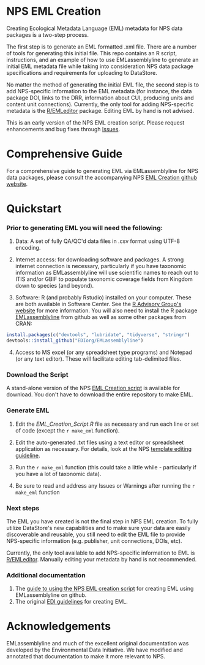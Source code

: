 # NPS EML Creation

Creating Ecological Metadata Language (EML) metadata for NPS data packages is a two-step process. 

The first step is to generate an EML formatted .xml file. There are a number of tools for generating this initial file. This repo contains an R script, instructions, and an example of how to use EMLassemblyline to generate an initial EML metadata file while taking into consideration NPS data package specifications and requirements for uploading to DataStore. 

No matter the method of generating the initial EML file, the second step is to add NPS-specific information to the EML metadata (for instance, the data package DOI, links to the DRR, information about CUI, producing units and content unit connections). Currently, the only tool for adding NPS-specific metadata is the [R/EMLeditor](https://github.com/nationalparkservice/EMLeditor) package. Editing EML by hand is not advised.

This is an early version of the NPS EML creation script. Please request enhancements and bug fixes through [Issues](https://github.com/nationalparkservice/NPS_EML_Template/issues).


# Comprehensive Guide 

For a comprehensive guide to generating EML via EMLassemblyline for NPS data packages, please consult the accompanying NPS [EML Creation github website](https://nationalparkservice.github.io/NPS_EML_Script/).

# Quickstart

### Prior to generating EML you will need the following:

1) Data: A set of fully QA/QC'd data files in .csv format using UTF-8 encoding. 

2) Internet access: for downloading software and packages. A strong internet connection is necessary, particularly if you have taxonomic information as EMLassemblyline will use scientific names to reach out to ITIS and/or GBIF to populate taxonomic coverage fields from Kingdom down to species (and beyond).

3) Software: R (and probably Rstudio) installed on your computer. These are both available in Software Center. See the [R Advisory Group's website](https://doimspp.sharepoint.com/sites/nps-nrss-imdiv/SitePages/R-Adv.aspx) for more information. You will also need to install the R package [EMLassemblyline](https://github.com/EDIorg/EMLassemblyline) from github as well as some other packages from CRAN:

```r
install.packages(c("devtools", "lubridate", "tidyverse", "stringr")
devtools::install_github("EDIorg/EMLassemblyline")
```

4) Access to MS excel (or any spreadsheet type programs) and Notepad (or any text editor). These will facilitate editing tab-delimited files. 


### Download the Script 

A stand-alone version of the NPS [EML Creation script](https://downgit.github.io/#/home?url=https://github.com/nationalparkservice/NPS_EML_Script/blob/main/EML_Creation_Script.R) is available for download. You don't have to download the entire repository to make EML.

### Generate EML

1) Edit the *EML_Creation_Script.R* file as necessary and run each line or set of code (except the `r make_eml` function). 

2) Edit the auto-generated .txt files using a text editor or spreadsheet application as necessary. For details, look at the NPS [template editing guideline](https://nationalparkservice.github.io/NPS_EML_Script/edit_tmplts.html). 

3) Run the `r make_eml` function (this could take a little while - particularly if you have a lot of taxonomic data).

4) Be sure to read and address any Issues or Warnings after running the `r make_eml` function

### Next steps

The EML you have created is not the final step in NPS EML creation. To fully utilize DataStore's new capabilities and to make sure your data are easily discoverable and reusable, you still need to edit the EML file to provide NPS-specific information (e.g. publisher, unit connections, DOIs, etc). 

Currently, the only tool available to add NPS-specific information to EML is [R/EMLeditor](https://github.com/nationalparkservice/EMLeditor). Manually editing your metadata by hand is not recommended.

### Additional documentation

1) The [guide to using the NPS EML creation script](https://nationalparkservice.github.io/NPS_EML_Script/) for creating EML using EMLassemblyline on github.
2) The original [EDI guidelines](https://ediorg.github.io/EMLassemblyline/articles/edit_tmplts.html) for creating EML.

# Acknowledgements

EMLassemblyline and much of the excellent original documentation was developed by the Environmental Data Initiative. We have modified and annotated that documentation to make it more relevant to NPS.


